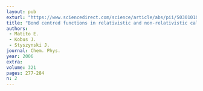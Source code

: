 ```yaml
---
layout: pub
exturl: "https://www.sciencedirect.com/science/article/abs/pii/S0301010405003733"
title: "Bond centred functions in relativistic and non-relativistic calculations for diatomics"
authors:
 - Matito E.
 - Kobus J.
 - Styszynski J.
journal: Chem. Phys.
year: 2006
extra: 
volume: 321
pages: 277-284
n: 2
---
```

